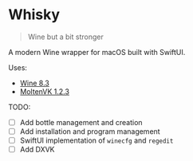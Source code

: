 # Whisky

> Wine but a bit stronger

A modern Wine wrapper for macOS built with SwiftUI.

Uses:
- [Wine 8.3](https://github.com/Gcenx/macOS_Wine_builds/releases/tag/8.3)
- [MoltenVK 1.2.3](https://github.com/KhronosGroup/MoltenVK/releases/tag/v1.2.3)

TODO: 
- [ ] Add bottle management and creation
- [ ] Add installation and program management
- [ ] SwiftUI implementation of `winecfg` and `regedit` 
- [ ] Add DXVK

